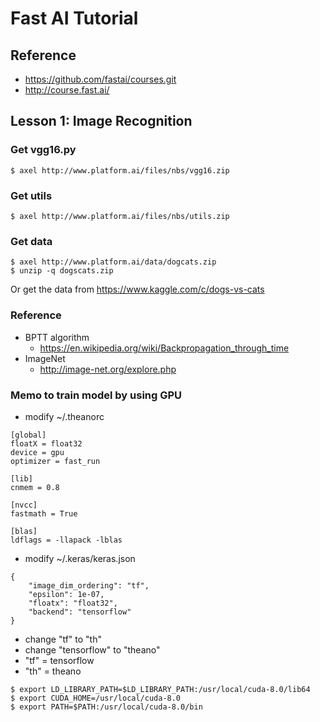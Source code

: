 # Fast AI Tutorial

## Reference
* https://github.com/fastai/courses.git
* http://course.fast.ai/

## Lesson 1: Image Recognition
### Get vgg16.py
```
$ axel http://www.platform.ai/files/nbs/vgg16.zip
```
### Get utils
```
$ axel http://www.platform.ai/files/nbs/utils.zip
```

### Get data
```
$ axel http://www.platform.ai/data/dogcats.zip
$ unzip -q dogscats.zip
```
Or get the data from https://www.kaggle.com/c/dogs-vs-cats

### Reference
* BPTT algorithm
    * https://en.wikipedia.org/wiki/Backpropagation_through_time 
* ImageNet
    * http://image-net.org/explore.php

### Memo to train model by using GPU
* modify ~/.theanorc
```
[global]
floatX = float32
device = gpu
optimizer = fast_run

[lib]
cnmem = 0.8

[nvcc]
fastmath = True

[blas]
ldflags = -llapack -lblas
```
* modify ~/.keras/keras.json
```
{
    "image_dim_ordering": "tf", 
    "epsilon": 1e-07, 
    "floatx": "float32", 
    "backend": "tensorflow"
}
```
* change "tf" to "th"
* change "tensorflow" to "theano"
* "tf" = tensorflow
* "th" = theano
```
$ export LD_LIBRARY_PATH=$LD_LIBRARY_PATH:/usr/local/cuda-8.0/lib64
$ export CUDA_HOME=/usr/local/cuda-8.0
$ export PATH=$PATH:/usr/local/cuda-8.0/bin
```
